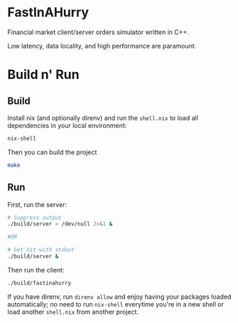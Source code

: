 # FastInAHurry
Financial market client/server orders simulator written in C++.

Low latency, data locality, and high performance are paramount.

# Build n' Run
## Build
Install nix (and optionally direnv) and run the `shell.nix` to load all dependencies in your local environment:

```bash
nix-shell
```

Then you can build the project
```bash
make
```

## Run

First, run the server:

```bash
# Suppress output
./build/server > /dev/null 2>&1 &

#OR

# Get hit with stdout
./build/server &
```

Then run the client:
```bash
./build/fastinahurry 
```

If you have direnv, run `direnv allow` and enjoy having your packages loaded automatically; no need to run `nix-shell` everytime you're in a new shell or load another `shell.nix` from another project.